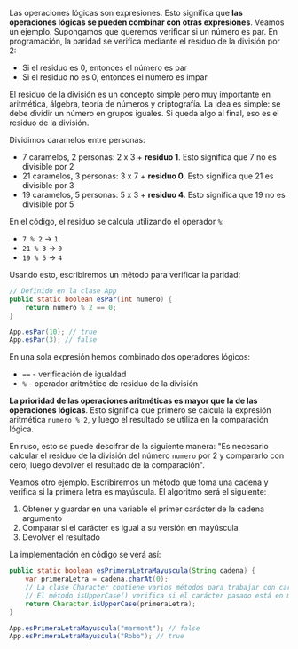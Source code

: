 
Las operaciones lógicas son expresiones. Esto significa que **las operaciones lógicas se pueden combinar con otras expresiones**. Veamos un ejemplo. Supongamos que queremos verificar si un número es par. En programación, la paridad se verifica mediante el residuo de la división por 2:

* Si el residuo es 0, entonces el número es par
* Si el residuo no es 0, entonces el número es impar

El residuo de la división es un concepto simple pero muy importante en aritmética, álgebra, teoría de números y criptografía. La idea es simple: se debe dividir un número en grupos iguales. Si queda algo al final, eso es el residuo de la división.

Dividimos caramelos entre personas:

* 7 caramelos, 2 personas: 2 x 3 + **residuo 1**. Esto significa que 7 no es divisible por 2
* 21 caramelos, 3 personas: 3 x 7 + **residuo 0**. Esto significa que 21 es divisible por 3
* 19 caramelos, 5 personas: 5 x 3 + **residuo 4**. Esto significa que 19 no es divisible por 5

En el código, el residuo se calcula utilizando el operador `%`:

* `7 % 2` → `1`
* `21 % 3` → `0`
* `19 % 5` → `4`

Usando esto, escribiremos un método para verificar la paridad:

```java
// Definido en la clase App
public static boolean esPar(int numero) {
    return numero % 2 == 0;
}

App.esPar(10); // true
App.esPar(3); // false
```

En una sola expresión hemos combinado dos operadores lógicos:

* `==` - verificación de igualdad
* `%` - operador aritmético de residuo de la división

**La prioridad de las operaciones aritméticas es mayor que la de las operaciones lógicas**. Esto significa que primero se calcula la expresión aritmética `numero % 2`, y luego el resultado se utiliza en la comparación lógica.

En ruso, esto se puede descifrar de la siguiente manera: "Es necesario calcular el residuo de la división del número `numero` por 2 y compararlo con cero; luego devolver el resultado de la comparación".

Veamos otro ejemplo. Escribiremos un método que toma una cadena y verifica si la primera letra es mayúscula. El algoritmo será el siguiente:

1. Obtener y guardar en una variable el primer carácter de la cadena argumento
2. Comparar si el carácter es igual a su versión en mayúscula
3. Devolver el resultado

La implementación en código se verá así:

```java
public static boolean esPrimeraLetraMayuscula(String cadena) {
    var primeraLetra = cadena.charAt(0);
    // La clase Character contiene varios métodos para trabajar con caracteres
    // El método isUpperCase() verifica si el carácter pasado está en mayúscula
    return Character.isUpperCase(primeraLetra);
}

App.esPrimeraLetraMayuscula("marmont"); // false
App.esPrimeraLetraMayuscula("Robb"); // true
```
